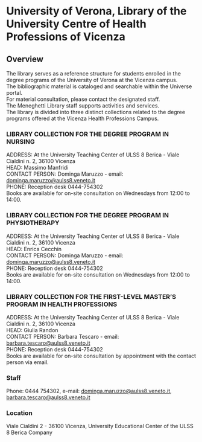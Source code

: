 # University of Verona, Library of the University Centre of Health Professions of Vicenza

## Overview
The library serves as a reference structure for students enrolled in the degree programs of the University of Verona at the Vicenza campus.  
The bibliographic material is cataloged and searchable within the Universe portal.  
For material consultation, please contact the designated staff.  
The Meneghetti Library staff supports activities and services.  
The library is divided into three distinct collections related to the degree programs offered at the Vicenza Health Professions Campus.  

### LIBRARY COLLECTION FOR THE DEGREE PROGRAM IN NURSING  
ADDRESS: At the University Teaching Center of ULSS 8 Berica - Viale Cialdini n. 2, 36100 Vicenza  
HEAD: Massimo Manfridi  
CONTACT PERSON: Dominga Maruzzo - email: dominga.maruzzo@aulss8.veneto.it  
PHONE: Reception desk 0444-754302  
Books are available for on-site consultation on Wednesdays from 12:00 to 14:00.  

### LIBRARY COLLECTION FOR THE DEGREE PROGRAM IN PHYSIOTHERAPY  
ADDRESS: At the University Teaching Center of ULSS 8 Berica - Viale Cialdini n. 2, 36100 Vicenza  
HEAD: Enrica Cecchin  
CONTACT PERSON: Dominga Maruzzo - email: dominga.maruzzo@aulss8.veneto.it  
PHONE: Reception desk 0444-754302  
Books are available for on-site consultation on Wednesdays from 12:00 to 14:00.  

### LIBRARY COLLECTION FOR THE FIRST-LEVEL MASTER’S PROGRAM IN HEALTH PROFESSIONS  
ADDRESS: At the University Teaching Center of ULSS 8 Berica - Viale Cialdini n. 2, 36100 Vicenza  
HEAD: Giulia Randon  
CONTACT PERSON: Barbara Tescaro - email: barbara.tescaro@aulss8.veneto.it  
PHONE: Reception desk 0444-754302  
Books are available for on-site consultation by appointment with the contact person via email.  

### Staff
Phone: 0444 754302, e-mail: dominga.maruzzo@aulss8.veneto.it, barbara.tescaro@aulss8.veneto.it

### Location
Viale Cialdini 2 - 36100 Vicenza, University Educational Center of the ULSS 8 Berica Company
